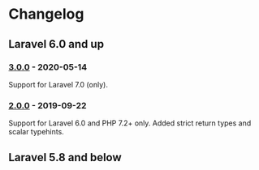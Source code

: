 # Changelog

## Laravel 6.0 and up

### [3.0.0] - 2020-05-14

Support for Laravel 7.0 (only).

### [2.0.0] - 2019-09-22

Support for Laravel 6.0 and PHP 7.2+ only.
Added strict return types and scalar typehints.

## Laravel 5.8 and below

[3.0.0]: https://github.com/czim/laravel-cms-core/compare/2.0.0...3.0.0

[2.0.0]: https://github.com/czim/laravel-cms-core/compare/1.8.0...2.0.0

